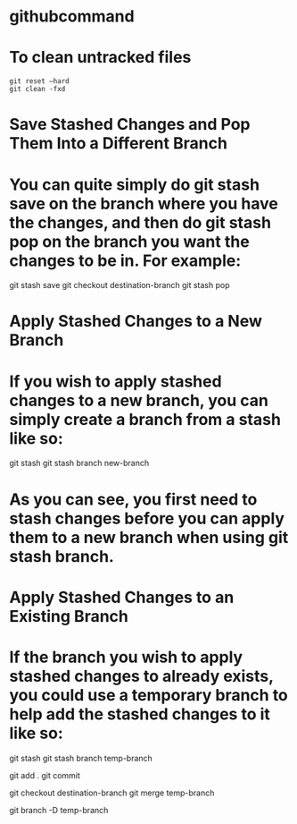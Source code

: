 # githubcommand


# To clean untracked files
    git reset –hard
    git clean -fxd



# Save Stashed Changes and Pop Them Into a Different Branch
# You can quite simply do git stash save on the branch where you have the changes, and then do git stash pop on the branch you want the changes to be in. For example:

git stash save
git checkout destination-branch
git stash pop


# Apply Stashed Changes to a New Branch
# If you wish to apply stashed changes to a new branch, you can simply create a branch from a stash like so:

git stash
git stash branch new-branch


# As you can see, you first need to stash changes before you can apply them to a new branch when using git stash branch.

# Apply Stashed Changes to an Existing Branch
# If the branch you wish to apply stashed changes to already exists, you could use a temporary branch to help add the stashed changes to it like so:

git stash
git stash branch temp-branch

git add .
git commit

git checkout destination-branch
git merge temp-branch

git branch -D temp-branch
